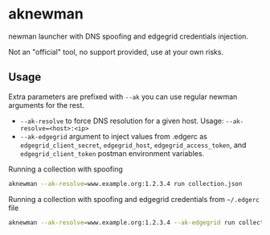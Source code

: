 # aknewman
newman launcher with DNS spoofing and edgegrid credentials injection.

Not an "official" tool, no support provided, use at your own risks.

## Usage

Extra parameters are prefixed with `--ak` you can use regular newman arguments for the rest.

* `--ak-resolve` to force DNS resolution for a given host. Usage: `--ak-resolve=<host>:<ip>`
* `--ak-edgegrid` argument to inject values from .edgerc as `edgegrid_client_secret`, `edgegrid_host`, `edgegrid_access_token`, and `edgegrid_client_token` postman environment variables.


Running a collection with spoofing
```sh
aknewman --ak-resolve=www.example.org:1.2.3.4 run collection.json
```

Running a collection with spoofing and edgegrid credentials from `~/.edgerc` file
```sh
aknewman --ak-resolve=www.example.org:1.2.3.4 --ak-edgegrid run collection.json
```
